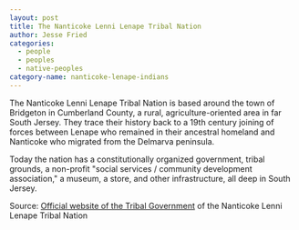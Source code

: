 ```yaml
---
layout: post
title: The Nanticoke Lenni Lenape Tribal Nation
author: Jesse Fried
categories:
  - people
  - peoples
  - native-peoples
category-name: nanticoke-lenape-indians
---
```


The Nanticoke Lenni Lenape Tribal Nation is based around the town of Bridgeton in Cumberland County, a rural, agriculture-oriented area in far South Jersey. They trace their history back to a 19th century joining of forces between Lenape who remained in their ancestral homeland and Nanticoke who migrated from the Delmarva peninsula. 

Today the nation has a constitutionally organized government, tribal grounds, a non-profit "social services / community development association," a museum, a store, and other infrastructure, all deep in South Jersey.

Source: <a href="http://nanticoke-lenapetribalnation.org/">Official website of the Tribal Government</a> of the Nanticoke Lenni Lenape Tribal Nation